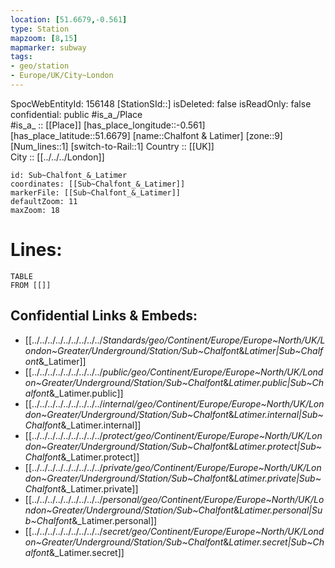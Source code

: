 ```yaml
---
location: [51.6679,-0.561] 
type: Station 
mapzoom: [8,15] 
mapmarker: subway 
tags:
- geo/station
- Europe/UK/City~London
---
```

SpocWebEntityId: 156148
[StationSId::] 
isDeleted: false
isReadOnly: false
confidential: public
#is_a_/Place  
#is_a_ :: [[Place]] 
[has_place_longitude::-0.561] 
[has_place_latitude::51.6679] 
[name::Chalfont &amp; Latimer] 
[zone::9] 
[Num_lines::1] 
[switch-to-Rail::1] 
Country :: [[UK]]  
City :: [[../../../London]]  


```leaflet
id: Sub~Chalfont_&_Latimer
coordinates: [[Sub~Chalfont_&_Latimer]] 
markerFile: [[Sub~Chalfont_&_Latimer]] 
defaultZoom: 11 
maxZoom: 18
```


# Lines: 
```dataview
TABLE 
FROM [[]] 
```

## Confidential Links & Embeds: 
- [[../../../../../../../../../_Standards/geo/Continent/Europe/Europe~North/UK/London~Greater/Underground/Station/Sub~Chalfont_&_Latimer|Sub~Chalfont_&_Latimer]] 
- [[../../../../../../../../../_public/geo/Continent/Europe/Europe~North/UK/London~Greater/Underground/Station/Sub~Chalfont_&_Latimer.public|Sub~Chalfont_&_Latimer.public]] 
- [[../../../../../../../../../_internal/geo/Continent/Europe/Europe~North/UK/London~Greater/Underground/Station/Sub~Chalfont_&_Latimer.internal|Sub~Chalfont_&_Latimer.internal]] 
- [[../../../../../../../../../_protect/geo/Continent/Europe/Europe~North/UK/London~Greater/Underground/Station/Sub~Chalfont_&_Latimer.protect|Sub~Chalfont_&_Latimer.protect]] 
- [[../../../../../../../../../_private/geo/Continent/Europe/Europe~North/UK/London~Greater/Underground/Station/Sub~Chalfont_&_Latimer.private|Sub~Chalfont_&_Latimer.private]] 
- [[../../../../../../../../../_personal/geo/Continent/Europe/Europe~North/UK/London~Greater/Underground/Station/Sub~Chalfont_&_Latimer.personal|Sub~Chalfont_&_Latimer.personal]] 
- [[../../../../../../../../../_secret/geo/Continent/Europe/Europe~North/UK/London~Greater/Underground/Station/Sub~Chalfont_&_Latimer.secret|Sub~Chalfont_&_Latimer.secret]] 
